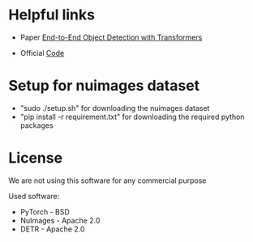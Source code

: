 # Helpful links

* Paper [End-to-End Object Detection with Transformers](https://arxiv.org/pdf/2005.12872.pdf)

* Official [Code](https://github.com/facebookresearch/detr)

# Setup for nuimages dataset
- "sudo ./setup.sh" for downloading the nuimages dataset
- "pip install -r requirement.txt" for downloading the required python packages

# License

We are not using this software for any commercial purpose

Used software:

* PyTorch - BSD
* NuImages - Apache 2.0
* DETR - Apache 2.0